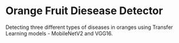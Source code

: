 # Orange Fruit Diesease Detector
Detecting three different types of diseases in oranges using Transfer Learning models - MobileNetV2 and VGG16. 
